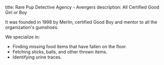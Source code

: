 title: Rare Pup Detective Agency - Avengers
description: All Certified Good Girl or Boy

<dog-picture breed="Germanshepherd"></dog-picture>


It was founded in 1998 by Merlin, certified Good Boy and mentor to all the organization's gumshoes.

We specialize in:

- Finding missing food items that have fallen on the floor.
- Fetching sticks, balls, and other thrown items.
- Identifying urine traces.